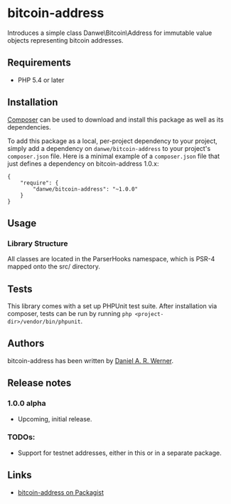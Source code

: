 # bitcoin-address

Introduces a simple class Danwe\Bitcoin\Address for immutable value objects representing bitcoin
addresses.

## Requirements

* PHP 5.4 or later

## Installation

[Composer](http://getcomposer.org/) can be used to download and install
this package as well as its dependencies.

To add this package as a local, per-project dependency to your project, simply add a
dependency on `danwe/bitcoin-address` to your project's `composer.json` file.
Here is a minimal example of a `composer.json` file that just defines a dependency on
bitcoin-address 1.0.x:

    {
        "require": {
            "danwe/bitcoin-address": "~1.0.0"
        }
    }

## Usage

### Library Structure

All classes are located in the ParserHooks namespace, which is PSR-4 mapped onto the src/ directory.

## Tests

This library comes with a set up PHPUnit test suite. After installation via composer, tests can be
run by running `php <project-dir>/vendor/bin/phpunit`.

## Authors

bitcoin-address has been written by [Daniel A. R. Werner](https://www.mediawiki.org/wiki/User:Danwe).

## Release notes

### 1.0.0 alpha

* Upcoming, initial release.

### TODOs:

* Support for testnet addresses, either in this or in a separate package.

## Links

* [bitcoin-address on Packagist](https://packagist.org/packages/danwe/bitcoin-address)
